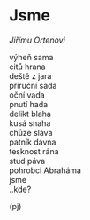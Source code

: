 Jsme
====

*Jiřímu Ortenovi*

výheň sama   
citů hrana  
deště z jara  
příruční sada   
oční vada  
pnutí hada   
delikt blaha  
kusá snaha  
chůze sláva  
patník dávna  
tesknost rána  
stud páva   
pohrobci Abraháma  
jsme  
..kde?

(pj)

